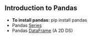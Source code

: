 ## Introduction to Pandas
* **To install pandas:** pip install pandas
* Pandas [Series](https://pandas.pydata.org/pandas-docs/stable/getting_started/dsintro.html#series)
* Pandas [DataFrame](https://pandas.pydata.org/pandas-docs/stable/getting_started/dsintro.html#dataframe) (A 2D DS)